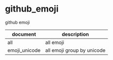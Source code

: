 # github_emoji
github emoji


|document|description|
|---|---|
|all|all emoji|
|emoji_unicode|all emoji group by unicode|
